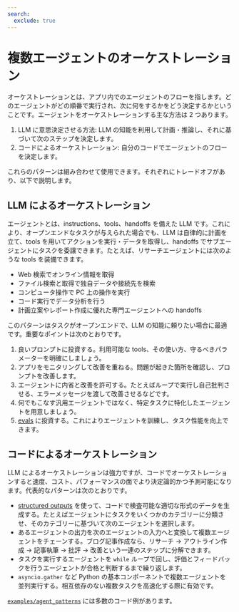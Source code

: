 ```yaml
---
search:
  exclude: true
---
```

# 複数エージェントのオーケストレーション

オーケストレーションとは、アプリ内でのエージェントのフローを指します。どのエージェントがどの順番で実行され、次に何をするかをどう決定するかということです。エージェントをオーケストレーションする主な方法は 2 つあります。

1.  LLM に意思決定させる方法:  LLM の知能を利用して計画・推論し、それに基づいて次のステップを決定します。  
2.  コードによるオーケストレーション: 自分のコードでエージェントのフローを決定します。

これらのパターンは組み合わせて使用できます。それぞれにトレードオフがあり、以下で説明します。

## LLM によるオーケストレーション

エージェントとは、instructions、tools、handoffs を備えた LLM です。これにより、オープンエンドなタスクが与えられた場合でも、LLM は自律的に計画を立て、tools を用いてアクションを実行・データを取得し、handoffs でサブエージェントにタスクを委譲できます。たとえば、リサーチエージェントには次のような tools を装備できます。

-   Web 検索でオンライン情報を取得  
-   ファイル検索と取得で独自データや接続先を検索  
-   コンピュータ操作で PC 上の操作を実行  
-   コード実行でデータ分析を行う  
-   計画立案やレポート作成に優れた専門エージェントへの handoffs  

このパターンはタスクがオープンエンドで、LLM の知能に頼りたい場合に最適です。重要なポイントは次のとおりです。

1. 良いプロンプトに投資する。利用可能な tools、その使い方、守るべきパラメーターを明確にしましょう。  
2. アプリをモニタリングして改善を重ねる。問題が起きた箇所を確認し、プロンプトを改善します。  
3. エージェントに内省と改善を許可する。たとえばループで実行し自己批判させる、エラーメッセージを渡して改善させるなどです。  
4. 何でもこなす汎用エージェントではなく、特定タスクに特化したエージェントを用意しましょう。  
5. [evals](https://platform.openai.com/docs/guides/evals) に投資する。これによりエージェントを訓練し、タスク性能を向上できます。  

## コードによるオーケストレーション

LLM によるオーケストレーションは強力ですが、コードでオーケストレーションすると速度、コスト、パフォーマンスの面でより決定論的かつ予測可能になります。代表的なパターンは次のとおりです。

-   [structured outputs](https://platform.openai.com/docs/guides/structured-outputs) を使って、コードで検査可能な適切な形式のデータを生成する。たとえばエージェントにタスクをいくつかのカテゴリーに分類させ、そのカテゴリーに基づいて次のエージェントを選択します。  
-   あるエージェントの出力を次のエージェントの入力へと変換して複数エージェントをチェーンする。ブログ記事作成なら、リサーチ → アウトライン作成 → 記事執筆 → 批評 → 改善という一連のステップに分解できます。  
-   タスクを実行するエージェントを `while` ループで回し、評価とフィードバックを行うエージェントが合格と判断するまで繰り返します。  
-   `asyncio.gather` など Python の基本コンポーネントで複数エージェントを並列実行する。相互依存のない複数タスクを高速化する際に有効です。  

[`examples/agent_patterns`](https://github.com/openai/openai-agents-python/tree/main/examples/agent_patterns) には多数のコード例があります。